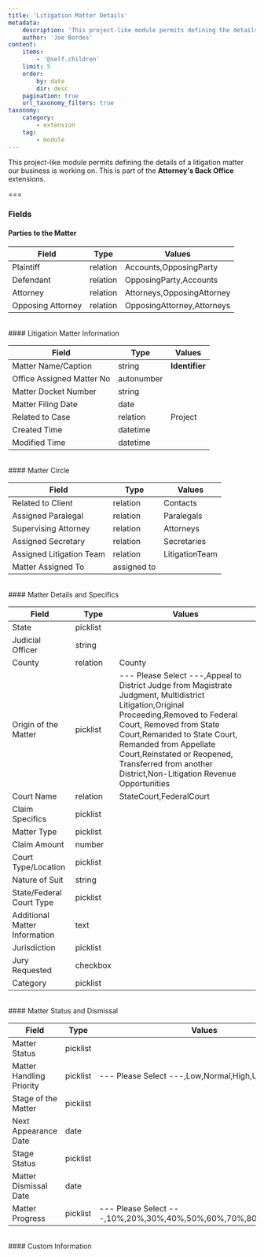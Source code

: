 ```yaml
---
title: 'Litigation Matter Details'
metadata:
    description: 'This project-like module permits defining the details of a litigation matter our business is working on.This is part of the Attorneys Back Office extensions.'
    author: 'Joe Bordes'
content:
    items:
        - '@self.children'
    limit: 5
    order:
        by: date
        dir: desc
    pagination: true
    url_taxonomy_filters: true
taxonomy:
    category:
        - extension
    tag:
        - module
---
```


This project-like module permits defining the details of a litigation matter our business is working on.
This is part of the **Attorney's Back Office** extensions.

===

### Fields

#### Parties to the Matter

<table class="table table-striped">
<thead>
<tr class="header">
<th>Field</th>
<th>Type</th>
<th>Values</th>
</tr>
</thead>
<tbody>
<tr>
<td>Plaintiff</td>
<td>relation</td>
<td>Accounts,OpposingParty</td>
</tr>
<tr>
<td>Defendant</td>
<td>relation</td>
<td>OpposingParty,Accounts</td>
</tr>
<tr>
<td>Attorney</td>
<td>relation</td>
<td>Attorneys,OpposingAttorney</td>
</tr>
<tr>
<td>Opposing Attorney</td>
<td>relation</td>
<td>OpposingAttorney,Attorneys</td>
</tr>
</tbody>
</table>
<br>
#### Litigation Matter Information

<table class="table table-striped">
<thead>
<tr class="header">
<th>Field</th>
<th>Type</th>
<th>Values</th>
</tr>
</thead>
<tbody>
<tr>
<td>Matter Name/Caption</td>
<td>string</td>
<td><strong>Identifier</strong></td>
</tr>
<tr>
<td>Office Assigned Matter No</td>
<td>autonumber</td>
<td></td>
</tr>
<tr>
<td>Matter Docket Number</td>
<td>string</td>
<td></td>
</tr>
<tr>
<td>Matter Filing Date</td>
<td>date</td>
<td></td>
</tr>
<tr>
<td>Related to Case</td>
<td>relation</td>
<td>Project</td>
</tr>
<tr>
<td>Created Time</td>
<td>datetime</td>
<td></td>
</tr>
<tr>
<td>Modified Time</td>
<td>datetime</td>
<td></td>
</tr>
</tbody>
</table>
<br>
#### Matter Circle

<table class="table table-striped">
<thead>
<tr class="header">
<th>Field</th>
<th>Type</th>
<th>Values</th>
</tr>
</thead>
<tbody>
<tr>
<td>Related to Client</td>
<td>relation</td>
<td>Contacts</td>
</tr>
<tr>
<td>Assigned Paralegal</td>
<td>relation</td>
<td>Paralegals</td>
</tr>
<tr>
<td>Supervising Attorney</td>
<td>relation</td>
<td>Attorneys</td>
</tr>
<tr>
<td>Assigned Secretary</td>
<td>relation</td>
<td>Secretaries</td>
</tr>
<tr>
<td>Assigned Litigation Team</td>
<td>relation</td>
<td>LitigationTeam</td>
</tr>
<tr>
<td>Matter Assigned To</td>
<td>assigned to</td>
<td></td>
</tr>
</tbody>
</table>
<br>
#### Matter Details and Specifics

<table class="table table-striped">
<thead>
<tr class="header">
<th>Field</th>
<th>Type</th>
<th>Values</th>
</tr>
</thead>
<tbody>
<tr>
<td>State</td>
<td>picklist</td>
<td></td>
</tr>
<tr>
<td>Judicial Officer</td>
<td>string</td>
<td></td>
</tr>
<tr>
<td>County</td>
<td>relation</td>
<td>County</td>
</tr>
<tr>
<td>Origin of the Matter</td>
<td>picklist</td>
<td>--- Please Select ---,Appeal to District Judge from Magistrate Judgment,
Multidistrict Litigation,Original Proceeding,Removed to Federal Court,
Removed from State Court,Remanded to State Court,
Remanded from Appellate Court,Reinstated or Reopened,
Transferred from another District,Non-Litigation Revenue Opportunities</td>
</tr>
<tr>
<td>Court Name</td>
<td>relation</td>
<td>StateCourt,FederalCourt</td>
</tr>
<tr>
<td>Claim Specifics</td>
<td>picklist</td>
<td></td>
</tr>
<tr>
<td>Matter Type</td>
<td>picklist</td>
<td></td>
</tr>
<tr>
<td>Claim Amount</td>
<td>number</td>
<td></td>
</tr>
<tr>
<td>Court Type/Location</td>
<td>picklist</td>
<td></td>
</tr>
<tr>
<td>Nature of Suit</td>
<td>string</td>
<td></td>
</tr>
<tr>
<td>State/Federal Court Type</td>
<td>picklist</td>
<td></td>
</tr>
<tr>
<td>Additional Matter Information</td>
<td>text</td>
<td></td>
</tr>
<tr>
<td>Jurisdiction</td>
<td>picklist</td>
<td></td>
</tr>
<tr>
<td>Jury Requested</td>
<td>checkbox</td>
<td></td>
</tr>
<tr>
<td>Category</td>
<td>picklist</td>
<td></td>
</tr>
</tbody>
</table>
<br>
#### Matter Status and Dismissal

<table class="table table-striped">
<thead>
<tr class="header">
<th>Field</th>
<th>Type</th>
<th>Values</th>
</tr>
</thead>
<tbody>
<tr>
<td>Matter Status</td>
<td>picklist</td>
<td></td>
</tr>
<tr>
<td>Matter Handling Priority</td>
<td>picklist</td>
<td>--- Please Select ---,Low,Normal,High,Urgent</td>
</tr>
<tr>
<td>Stage of the Matter</td>
<td>picklist</td>
<td></td>
</tr>
<tr>
<td>Next Appearance Date</td>
<td>date</td>
<td></td>
</tr>
<tr>
<td>Stage Status</td>
<td>picklist</td>
<td></td>
</tr>
<tr>
<td>Matter Dismissal Date</td>
<td>date</td>
<td></td>
</tr>
<tr>
<td>Matter Progress</td>
<td>picklist</td>
<td>--- Please Select ---,10%,20%,30%,40%,50%,60%,70%,80%,90%,100%</td>
</tr>
</tbody>
</table>
<br>
#### Custom Information
